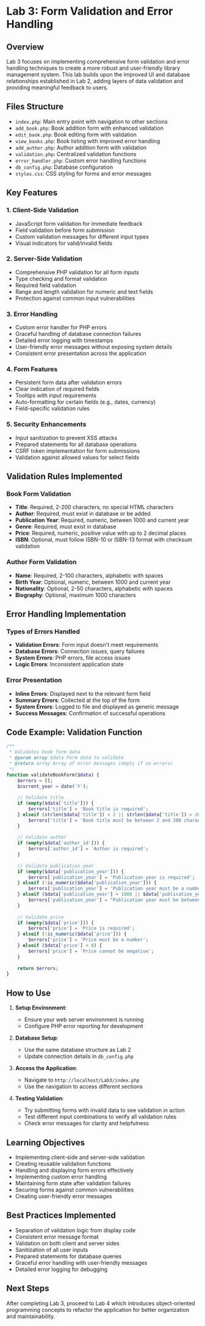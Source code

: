 # Lab 3: Form Validation and Error Handling

## Overview
Lab 3 focuses on implementing comprehensive form validation and error handling techniques to create a more robust and user-friendly library management system. This lab builds upon the improved UI and database relationships established in Lab 2, adding layers of data validation and providing meaningful feedback to users.

## Files Structure
- `index.php`: Main entry point with navigation to other sections
- `add_book.php`: Book addition form with enhanced validation
- `edit_book.php`: Book editing form with validation
- `view_books.php`: Book listing with improved error handling
- `add_author.php`: Author addition form with validation
- `validation.php`: Centralized validation functions
- `error_handler.php`: Custom error handling functions
- `db_config.php`: Database configuration
- `styles.css`: CSS styling for forms and error messages

## Key Features

### 1. Client-Side Validation
- JavaScript form validation for immediate feedback
- Field validation before form submission
- Custom validation messages for different input types
- Visual indicators for valid/invalid fields

### 2. Server-Side Validation
- Comprehensive PHP validation for all form inputs
- Type checking and format validation
- Required field validation
- Range and length validation for numeric and text fields
- Protection against common input vulnerabilities

### 3. Error Handling
- Custom error handler for PHP errors
- Graceful handling of database connection failures
- Detailed error logging with timestamps
- User-friendly error messages without exposing system details
- Consistent error presentation across the application

### 4. Form Features
- Persistent form data after validation errors
- Clear indication of required fields
- Tooltips with input requirements
- Auto-formatting for certain fields (e.g., dates, currency)
- Field-specific validation rules

### 5. Security Enhancements
- Input sanitization to prevent XSS attacks
- Prepared statements for all database operations
- CSRF token implementation for form submissions
- Validation against allowed values for select fields

## Validation Rules Implemented

### Book Form Validation
- **Title**: Required, 2-200 characters, no special HTML characters
- **Author**: Required, must exist in database or be added
- **Publication Year**: Required, numeric, between 1000 and current year
- **Genre**: Required, must exist in database
- **Price**: Required, numeric, positive value with up to 2 decimal places
- **ISBN**: Optional, must follow ISBN-10 or ISBN-13 format with checksum validation

### Author Form Validation
- **Name**: Required, 2-100 characters, alphabetic with spaces
- **Birth Year**: Optional, numeric, between 1000 and current year
- **Nationality**: Optional, 2-50 characters, alphabetic with spaces
- **Biography**: Optional, maximum 1000 characters

## Error Handling Implementation

### Types of Errors Handled
- **Validation Errors**: Form input doesn't meet requirements
- **Database Errors**: Connection issues, query failures
- **System Errors**: PHP errors, file access issues
- **Logic Errors**: Inconsistent application state

### Error Presentation
- **Inline Errors**: Displayed next to the relevant form field
- **Summary Errors**: Collected at the top of the form
- **System Errors**: Logged to file and displayed as generic message
- **Success Messages**: Confirmation of successful operations

## Code Example: Validation Function

```php
/**
 * Validates book form data
 * @param array $data Form data to validate
 * @return array Array of error messages (empty if no errors)
 */
function validateBookForm($data) {
    $errors = [];
    $current_year = date('Y');
    
    // Validate title
    if (empty($data['title'])) {
        $errors['title'] = 'Book title is required';
    } elseif (strlen($data['title']) < 2 || strlen($data['title']) > 200) {
        $errors['title'] = 'Book title must be between 2 and 200 characters';
    }
    
    // Validate author
    if (empty($data['author_id'])) {
        $errors['author_id'] = 'Author is required';
    }
    
    // Validate publication year
    if (empty($data['publication_year'])) {
        $errors['publication_year'] = 'Publication year is required';
    } elseif (!is_numeric($data['publication_year'])) {
        $errors['publication_year'] = 'Publication year must be a number';
    } elseif ($data['publication_year'] < 1000 || $data['publication_year'] > $current_year) {
        $errors['publication_year'] = "Publication year must be between 1000 and $current_year";
    }
    
    // Validate price
    if (empty($data['price'])) {
        $errors['price'] = 'Price is required';
    } elseif (!is_numeric($data['price'])) {
        $errors['price'] = 'Price must be a number';
    } elseif ($data['price'] < 0) {
        $errors['price'] = 'Price cannot be negative';
    }
    
    return $errors;
}
```

## How to Use

1. **Setup Environment**:
   - Ensure your web server environment is running
   - Configure PHP error reporting for development

2. **Database Setup**:
   - Use the same database structure as Lab 2
   - Update connection details in `db_config.php`

3. **Access the Application**:
   - Navigate to `http://localhost/Lab3/index.php`
   - Use the navigation to access different sections

4. **Testing Validation**:
   - Try submitting forms with invalid data to see validation in action
   - Test different input combinations to verify all validation rules
   - Check error messages for clarity and helpfulness

## Learning Objectives
- Implementing client-side and server-side validation
- Creating reusable validation functions
- Handling and displaying form errors effectively
- Implementing custom error handling
- Maintaining form state after validation failures
- Securing forms against common vulnerabilities
- Creating user-friendly error messages

## Best Practices Implemented
- Separation of validation logic from display code
- Consistent error message format
- Validation on both client and server sides
- Sanitization of all user inputs
- Prepared statements for database queries
- Graceful error handling with user-friendly messages
- Detailed error logging for debugging

## Next Steps
After completing Lab 3, proceed to Lab 4 which introduces object-oriented programming concepts to refactor the application for better organization and maintainability.